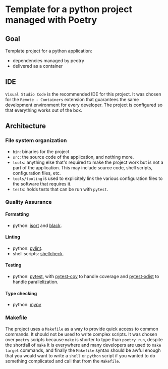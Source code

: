 # Template for a python project managed with Poetry

## Goal
Template project for a python application:
- dependencies managed by peotry
- delivered as a container

## IDE

`Visual Studio Code` is the recommended IDE for this project. It was chosen for the `Remote - Containers` extension that guarantees the same development environment for every developer. The project is configured so that everything works out of the box.

## Architecture

### File system organization

- `bin`: binaries for the project
- `src`: the source code of the application, and nothing more.
- `tools`: anything else that's required to make the project work but is not a part of the application. This may include source code, shell scripts, configuration files, etc.
- `tools/tooling` is used to explicitely link the various configuration files to the software that requires it.
- `tests`: holds tests that can be run with `pytest`.

### Quality Assurance

#### Formatting

- python: [isort](https://github.com/PyCQA/isort) and [black](https://github.com/psf/black).

#### Linting

- python: [pylint](https://www.pylint.org/).
- shell scripts: [shellcheck](https://github.com/koalaman/shellcheck).

#### Testing

- python: [pytest](https://github.com/pytest-dev/pytest/), with [pytest-cov](https://github.com/pytest-dev/pytest-cov) to handle coverage and [pytest-xdist](https://github.com/ohmu/pytest-xdist) to handle parallelization.

#### Type checking

- python: [mypy](https://github.com/python/mypy)

### Makefile

The project uses a `Makefile` as a way to provide quick access to common commands. It should not be used to write complex scripts. It was chosen over `poetry` scripts because `make` is shorter to type than `poetry run`, despite the shortfall of `make` it is everywhere and many developers are used to `make target` commands, and finally the `Makefile` syntax should be awful enough that you would want to write a `shell` or `python` script if you wanted to do something complicated and call that from the `Makefile`.
